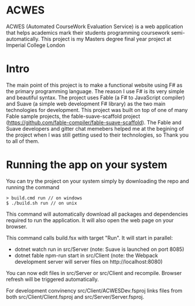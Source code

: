 # ACWES
ACWES (Automated CourseWork Evaluation Service) is a web application that helps academics mark their students programming coursework semi-automatically. This project is my Masters degree final year project at Imperial College London

# Intro
The main point of this project is to make a functional website using F# as the primary programming language. The reason I use F# is its very simple and beautiful syntax. The project uses Fable (a F# to JavaScript compiler) and Suave (a simple web development F# library) as the two main technologies for development.
This project was built on top of one of many Fable sample projects, the fable-suave-scaffold project (https://github.com/fable-compiler/fable-suave-scaffold). 
The Fable and Suave developers and gitter chat memebers helped me at the begining of the project when I was still getting used to their technologies, so Thank you to all of them.

# Running the app on your system
You can try the project on your system simply by downloading the repo and running the command
```
> build.cmd run // on windows
$ ./build.sh run // on unix
```
This command will automatically download all packages and dependencies required to run the application. It will also open the web page on your browser.

This command calls build.fsx with target "Run". It will start in parallel:

- dotnet watch run in src/Server (note: Suave is launched on port 8085)
- dotnet fable npm-run start in src/Client (note: the Webpack development server will server files on http://localhost:8080)

You can now edit files in src/Server or src/Client and recompile. Browser refresh will be triggered automatically.

For development convinency src/Client/ACWESDev.fsproj links files from both src/Client/Client.fsproj and src/Server/Server.fsproj.



